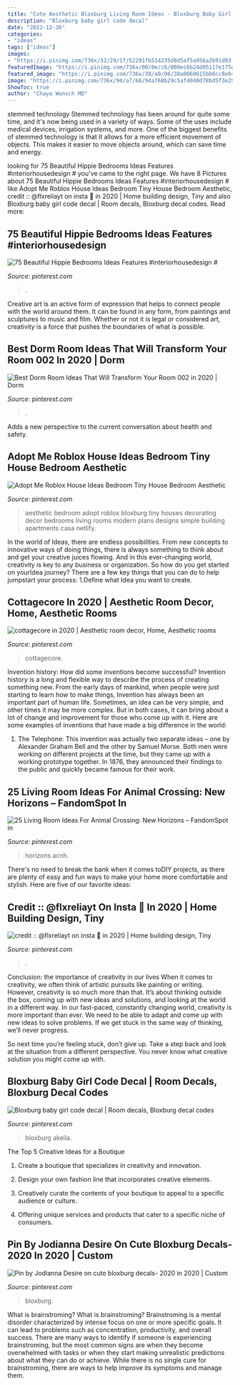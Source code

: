 ```yaml
---
title: "Cute Aesthetic Bloxburg Living Room Ideas - Bloxburg Baby Girl Code Decal"
description: "Bloxburg baby girl code decal"
date: "2022-12-26"
categories:
- "ideas"
tags: ["ideas"]
images:
- "https://i.pinimg.com/736x/52/29/1f/52291fb514235d8d5af5a956a2b91d93.jpg"
featuredImage: "https://i.pinimg.com/736x/00/0e/c6/000ec6b24d05117e175d09b40905e954.jpg"
featured_image: "https://i.pinimg.com/736x/38/a0/06/38a0060615bb6cc8e640b62515f293e3.jpg"
image: "https://i.pinimg.com/736x/94/a7/68/94a768b29c5af4040d78bd5f3e2993a7.jpg"
ShowToc: true
author: "Chaya Wunsch MD"
---
```



stemmed technology
Stemmed technology has been around for quite some time, and it's now being used in a variety of ways. Some of the uses include medical devices, irrigation systems, and more. One of the biggest benefits of stemmed technology is that it allows for a more efficient movement of objects. This makes it easier to move objects around, which can save time and energy.

	

		
looking for 75 Beautiful Hippie Bedrooms Ideas Features #interiorhousedesign # you've came to the right page. We have 8 Pictures about 75 Beautiful Hippie Bedrooms Ideas Features #interiorhousedesign # like Adopt Me Roblox House Ideas Bedroom Tiny House Bedroom Aesthetic, credit :: @flxreliayt on insta 🍓 in 2020 | Home building design, Tiny and also Bloxburg baby girl code decal | Room decals, Bloxburg decal codes. Read more:
		
    
## 75 Beautiful Hippie Bedrooms Ideas Features #interiorhousedesign #

<img loading=lazy src="https://i.pinimg.com/736x/00/0e/c6/000ec6b24d05117e175d09b40905e954.jpg" onerror="this.onerror=null;this.src='https://tse1.mm.bing.net/th?id=OIP.QhGA5UlOLN0YvO8y6D3VfQHaJ3&amp;pid=15.1';" alt="75 Beautiful Hippie Bedrooms Ideas Features #interiorhousedesign #">

_Source: pinterest.com_

>. 

	

Creative art is an active form of expression that helps to connect people with the world around them. It can be found in any form, from paintings and sculptures to music and film. Whether or not it is legal or considered art, creativity is a force that pushes the boundaries of what is possible.

    
## Best Dorm Room Ideas That Will Transform Your Room 002 In 2020 | Dorm

<img loading=lazy src="https://i.pinimg.com/736x/94/a7/68/94a768b29c5af4040d78bd5f3e2993a7.jpg" onerror="this.onerror=null;this.src='https://tse2.mm.bing.net/th?id=OIP.LoyZfGHtA8hLBhTFEe90GwHaLH&amp;pid=15.1';" alt="Best Dorm Room Ideas That Will Transform Your Room 002 in 2020 | Dorm">

_Source: pinterest.com_

>. 

	

Adds a new perspective to the current conversation about health and safety.

    
## Adopt Me Roblox House Ideas Bedroom Tiny House Bedroom Aesthetic

<img loading=lazy src="https://i.pinimg.com/736x/38/a0/06/38a0060615bb6cc8e640b62515f293e3.jpg" onerror="this.onerror=null;this.src='https://tse1.mm.bing.net/th?id=OIP.8V3j3pU7u-jEcYFgeVnxfQHaEK&amp;pid=15.1';" alt="Adopt Me Roblox House Ideas Bedroom Tiny House Bedroom Aesthetic">

_Source: pinterest.com_

>aesthetic bedroom adopt roblox bloxburg tiny houses decorating decor bedrooms living rooms modern plans designs simple building apartments casa netlify. 

	

In the world of Ideas, there are endless possibilities. From new concepts to innovative ways of doing things, there is always something to think about and get your creative juices flowing. And in this ever-changing world, creativity is key to any business or organization. So how do you get started on yourIdea journey? There are a few key things that you can do to help jumpstart your process: 1.Define what Idea you want to create.

    
## Cottagecore In 2020 | Aesthetic Room Decor, Home, Aesthetic Rooms

<img loading=lazy src="https://i.pinimg.com/736x/28/17/cf/2817cff77e5b29f4c0af64064197b332.jpg" onerror="this.onerror=null;this.src='https://tse4.mm.bing.net/th?id=OIP.KsYId37Wt4Su8WGIrdxZtgHaJ3&amp;pid=15.1';" alt="cottagecore in 2020 | Aesthetic room decor, Home, Aesthetic rooms">

_Source: pinterest.com_

>cottagecore. 

	

Invention history: How did some inventions become successful?
Invention history is a long and flexible way to describe the process of creating something new. From the early days of mankind, when people were just starting to learn how to make things, Invention has always been an important part of human life. Sometimes, an idea can be very simple, and other times it may be more complex. But in both cases, it can bring about a lot of change and improvement for those who come up with it. Here are some examples of inventions that have made a big difference in the world:
1. The Telephone: This invention was actually two separate ideas – one by Alexander Graham Bell and the other by Samuel Morse. Both men were working on different projects at the time, but they came up with a working prototype together. In 1876, they announced their findings to the public and quickly became famous for their work.


    
## 25 Living Room Ideas For Animal Crossing: New Horizons – FandomSpot In

<img loading=lazy src="https://i.pinimg.com/736x/a1/40/64/a14064c95be0935fe6701ccd67c6e63f.jpg" onerror="this.onerror=null;this.src='https://tse4.mm.bing.net/th?id=OIP.wPlhc2Z-LDZcD6hwIiuNrQHaEK&amp;pid=15.1';" alt="25 Living Room Ideas For Animal Crossing: New Horizons – FandomSpot in">

_Source: pinterest.com_

>horizons acnh. 

	

There's no need to break the bank when it comes toDIY projects, as there are plenty of easy and fun ways to make your home more comfortable and stylish. Here are five of our favorite ideas: 

    
## Credit :: @flxreliayt On Insta 🍓 In 2020 | Home Building Design, Tiny

<img loading=lazy src="https://i.pinimg.com/736x/1c/6d/c2/1c6dc2402ff96bdfe4fac028f21b71a5.jpg" onerror="this.onerror=null;this.src='https://tse2.mm.bing.net/th?id=OIP.JDTh81DwiBrU3M0EdKEFCwHaEW&amp;pid=15.1';" alt="credit :: @flxreliayt on insta 🍓 in 2020 | Home building design, Tiny">

_Source: pinterest.com_

>. 

	

Conclusion: the importance of creativity in our lives
When it comes to creativity, we often think of artistic pursuits like painting or writing.  However, creativity is so much more than that. It’s about thinking outside the box, coming up with new ideas and solutions, and looking at the world in a different way.
In our fast-paced, constantly changing world, creativity is more important than ever. We need to be able to adapt and come up with new ideas to solve problems. If we get stuck in the same way of thinking, we’ll never progress.

So next time you’re feeling stuck, don’t give up. Take a step back and look at the situation from a different perspective. You never know what creative solution you might come up with.

    
## Bloxburg Baby Girl Code Decal | Room Decals, Bloxburg Decal Codes

<img loading=lazy src="https://i.pinimg.com/736x/82/a0/75/82a075c63a199bbc23f1bb1de532f286.jpg" onerror="this.onerror=null;this.src='https://tse2.mm.bing.net/th?id=OIP.XIYymVCckFulh7640cwgZwHaEK&amp;pid=15.1';" alt="Bloxburg baby girl code decal | Room decals, Bloxburg decal codes">

_Source: pinterest.com_

>bloxburg akeila. 

	

The Top 5 Creative Ideas for a Boutique
1. Create a boutique that specializes in creativity and innovation.
2. Design your own fashion line that incorporates creative elements.

3. Creatively curate the contents of your boutique to appeal to a specific audience or culture.

4. Offering unique services and products that cater to a specific niche of consumers.


    
## Pin By Jodianna Desire On Cute Bloxburg Decals- 2020 In 2020 | Custom

<img loading=lazy src="https://i.pinimg.com/736x/52/29/1f/52291fb514235d8d5af5a956a2b91d93.jpg" onerror="this.onerror=null;this.src='https://tse3.mm.bing.net/th?id=OIP.a015vKyXxHF-VxOAOqzG1gHaDx&amp;pid=15.1';" alt="Pin by Jodianna Desire on cute bloxburg decals- 2020 in 2020 | Custom">

_Source: pinterest.com_

>bloxburg. 

	

What is brainstroming?
What is brainstroming? Brainstroming is a mental disorder characterized by intense focus on one or more specific goals. It can lead to problems such as concentration, productivity, and overall success. There are many ways to identify if someone is experiencing brainstroming, but the most common signs are when they become overwhelmed with tasks or when they start making unrealistic predictions about what they can do or achieve. While there is no single cure for brainstroming, there are ways to help improve its symptoms and manage them.

